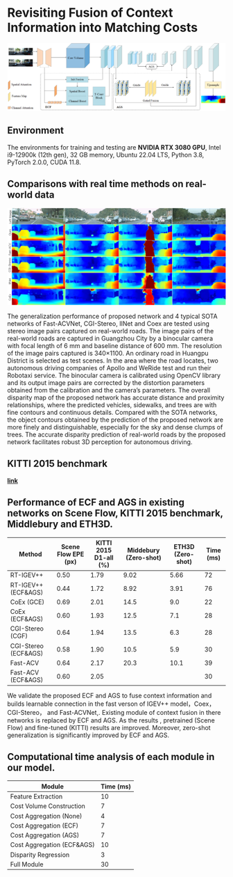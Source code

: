 # Revisiting Fusion of Context Information into Matching Costs
![imgs](https://github.com/shidifen12/Context-Stereo/blob/main/img/f111.png)


## Environment

The environments for training and testing are **NVIDIA RTX 3080 GPU**, Intel i9-12900k (12th gen), 32 GB memory, Ubuntu 22.04 LTS, Python 3.8, PyTorch 2.0.0, CUDA 11.8.




## Comparisons with real time methods on real-world data 

![imgs](https://github.com/shidifen12/Context-Stereo/blob/main/img/hp2.png)

The generalization performance of proposed network and 4 typical SOTA networks of Fast-ACVNet, CGI-Stereo, IINet  and Coex  are tested using stereo image  pairs captured on real-world roads. The image pairs of the real-world roads are captured in Guangzhou City by a binocular camera with focal length of 6 mm and baseline distance of 600 mm. The resolution of the image pairs captured is 340×1100. An ordinary road in Huangpu District is selected as test scenes. In the area where the road locates, two autonomous driving companies of Apollo and WeRide test and run their Robotaxi service.  The binocular camera is calibrated using OpenCV library and its output image pairs are corrected by the distortion parameters obtained from the calibration and the camera’s parameters. The overall disparity map of the proposed network has accurate distance and proximity relationships, where the predicted vehicles, sidewalks, and trees are with fine contours and continuous details. Compared with the SOTA networks, the object contours obtained by the prediction of the proposed network are more finely and distinguishable, especially for the sky and dense clumps of trees. The accurate disparity prediction of real-world roads by the proposed network facilitates robust 3D perception for autonomous driving.

## KITTI 2015 benchmark

**[link](https://www.cvlibs.net/datasets/kitti/eval_scene_flow_detail.php?benchmark=stereo&result=19fafc7a0b041ccf935def0c20161f5446976e5f)** 

## Performance of ECF and AGS in existing networks on Scene Flow, KITTI 2015 benchmark, Middlebury and ETH3D.



|Method           |Scene Flow EPE (px) |KITTI 2015 D1-all (%)          | Middebury (Zero-shot)     |ETH3D (Zero-shot)  |  Time (ms)              |
|----------------|----------|-----------|----------|---------------|--------------|
|RT-IGEV++      |0.50| 1.79|9.02  |5.66            |72
|RT-IGEV++ (ECF&AGS) |0.44 |1.72  |8.92  |3.91   |76 
|CoEx (GCE)    |0.69|2.01 |14.5  |9.0   |22 
|CoEx (ECF&AGS)|0.60|1.93 |12.5  |7.1   |28 
|CGI-Stereo (CGF)   |0.64|1.94 |13.5  |6.3   |28 
|CGI-Stereo (ECF&AGS)|0.58|1.90  |10.5 |5.9   |30 
|Fast-ACV   |0.64|2.17 |20.3  |10.1  |39 
|Fast-ACV (ECF&AGS)|0.60|2.05  | |   |30 

We validate the proposed ECF and AGS to fuse context information and builds learnable connection in the fast verson of IGEV++ model，Coex，  CGI-Stereo， and Fast-ACVNet,. Existing module of context fusion in there networks  is replaced by ECF and AGS. As the results , pretrained (Scene Flow) and fine-tuned (KITTI) results are improved.  Moreover, zero-shot generalization is significantly improved by ECF and AGS. 


## Computational time analysis of each module in our model.


|Module|  Time (ms)         |
|----------------|----------|
|Feature Extraction     |10|  
|Cost Volume Construction|7|       
|Cost Aggregation (None)|4| 
|Cost Aggregation (ECF)|7| 
|Cost Aggregation (AGS)|7| 
|Cost Aggregation (ECF&AGS)|10| 
|Disparity Regression|3| 
|Full Module|30| 
